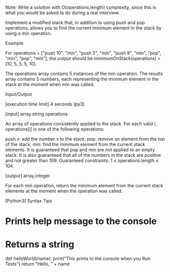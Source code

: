 Note: Write a solution with O(operations.length) complexity, since this is what you would be asked to do during a real interview.

Implement a modified stack that, in addition to using push and pop operations, allows you to find the current minimum element in the stack by using a min operation.

Example

For operations = ["push 10", "min", "push 5", "min", "push 8", "min", "pop", "min", "pop", "min"], the output should be
minimumOnStack(operations) = [10, 5, 5, 5, 10].

The operations array contains 5 instances of the min operation. The results array contains 5 numbers, each representing the minimum element in the stack at the moment when min was called.

Input/Output

[execution time limit] 4 seconds (py3)

[input] array.string operations

An array of operations consistently applied to the stack. For each valid i, operations[i] is one of the following operations:

push x: add the number x to the stack;
pop: remove an element from the top of the stack;
min: find the minimum element from the current stack elements.
It is guaranteed that pop and min are not applied to an empty stack. It is also guaranteed that all of the numbers in the stack are positive and not greater than 109.
Guaranteed constraints:
1 ≤ operations.length ≤ 104.

[output] array.integer

For each min operation, return the minimum element from the current stack elements at the moment when the operation was called.

[Python3] Syntax Tips

# Prints help message to the console
# Returns a string
def helloWorld(name):
    print("This prints to the console when you Run Tests")
    return "Hello, " + name
